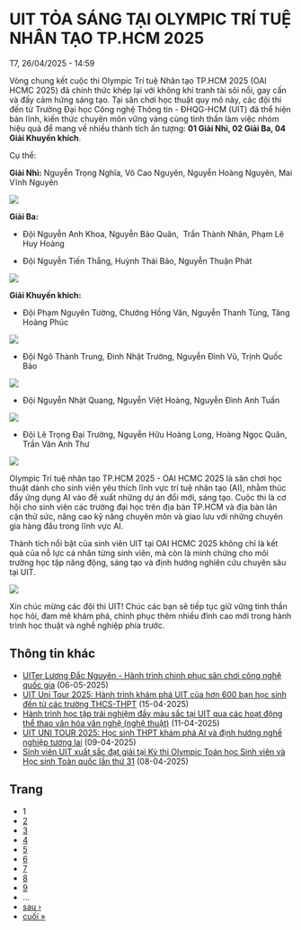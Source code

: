 # UIT TỎA SÁNG TẠI OLYMPIC TRÍ TUỆ NHÂN TẠO TP.HCM 2025

T7, 26/04/2025 - 14:59

Vòng chung kết cuộc thi Olympic Trí tuệ Nhân tạo TP.HCM 2025 (OAI HCMC 2025) đã chính thức khép lại với không khí tranh tài sôi nổi, gay cấn và đầy cảm hứng sáng tạo. Tại sân chơi học thuật quy mô này, các đội thi đến từ Trường Đại học Công nghệ Thông tin - ĐHQG-HCM (UIT) đã thể hiện bản lĩnh, kiến thức chuyên môn vững vàng cùng tinh thần làm việc nhóm hiệu quả để mang về nhiều thành tích ấn tượng: **01 Giải Nhì, 02 Giải Ba, 04 Giải Khuyến khích**.

Cụ thể: 

**Giải Nhì:** Nguyễn Trọng Nghĩa, Võ Cao Nguyên, Nguyễn Hoàng Nguyên, Mai Vĩnh Nguyên

![](/sites/default/files/uploads/images/202504/dsc04038.jpg)

**Giải Ba:**

- Đội Nguyễn Anh Khoa, Nguyễn Bảo Quân,  Trần Thành Nhân, Phạm Lê Huy Hoàng

- Đội Nguyễn Tiến Thắng, Huỳnh Thái Bảo, Nguyễn Thuận Phát

![](/sites/default/files/uploads/images/202504/dsc04043.jpg)

**Giải Khuyến khích:** 

- Đội Phạm Nguyên Tường, Chướng Hồng Văn, Nguyễn Thanh Tùng, Tăng Hoàng Phúc

![](/sites/default/files/uploads/images/202504/dsc04039.jpg)

- Đội Ngô Thành Trung, Đinh Nhật Trường, Nguyễn Đình Vũ, Trịnh Quốc Bảo

![](/sites/default/files/uploads/images/202504/dsc04049.jpg)

- Đội Nguyễn Nhật Quang, Nguyễn Việt Hoàng, Nguyễn Đình Anh Tuấn

![](/sites/default/files/uploads/images/202504/dsc04057.jpg)

- Đội Lê Trọng Đại Trường, Nguyễn Hữu Hoàng Long, Hoàng Ngọc Quân, Trần Văn Anh Thư

![](/sites/default/files/uploads/images/202504/dsc04061.jpg)

Olympic Trí tuệ nhân tạo TP.HCM 2025 - OAI HCMC 2025 là sân chơi học thuật dành cho sinh viên yêu thích lĩnh vực trí tuệ nhân tạo (AI), nhằm thúc đẩy ứng dụng AI vào đề xuất những dự án đổi mới, sáng tạo. Cuộc thi là cơ hội cho sinh viên các trường đại học trên địa bàn TP.HCM và địa bàn lân cận thử sức, nâng cao kỹ năng chuyên môn và giao lưu với những chuyên gia hàng đầu trong lĩnh vực AI.

Thành tích nổi bật của sinh viên UIT tại OAI HCMC 2025 không chỉ là kết quả của nỗ lực cá nhân từng sinh viên, mà còn là minh chứng cho môi trường học tập năng động, sáng tạo và định hướng nghiên cứu chuyên sâu tại UIT.

![](/sites/default/files/uploads/images/202504/dsc04031.jpg)

Xin chúc mừng các đội thi UIT! Chúc các bạn sẽ tiếp tục giữ vững tinh thần học hỏi, đam mê khám phá, chinh phục thêm nhiều đỉnh cao mới trong hành trình học thuật và nghề nghiệp phía trước.

## Thông tin khác

* [UITer Lương Đắc Nguyên - Hành trình chinh phục sân chơi công nghệ quốc gia](/uiter-luong-dac-nguyen-hanh-trinh-chinh-phuc-san-choi-cong-nghe-quoc-gia) 
  (06-05-2025)
* [UIT Uni Tour 2025: Hành trình khám phá UIT của hơn 600 bạn học sinh đến từ các trường THCS-THPT](/uit-uni-tour-2025-hanh-trinh-kham-pha-uit-cua-hon-600-ban-hoc-sinh-den-tu-cac-truong-thcs-thpt)
  (15-04-2025)
* [Hành trình học tập trải nghiệm đầy màu sắc tại UIT qua các hoạt động thể thao văn hóa văn nghệ (nghệ thuật)](/hanh-trinh-hoc-tap-trai-nghiem-day-mau-sac-tai-uit-qua-cac-hoat-dong-thao-van-hoa-van-nghe-nghe-thuat)
  (11-04-2025)
* [UIT UNI TOUR 2025: Học sinh THPT khám phá AI và định hướng nghề nghiệp tương lai](/uit-uni-tour-2025-hoc-sinh-thpt-kham-pha-ai-va-dinh-huong-nghe-nghiep-tuong-lai)
  (09-04-2025)
* [Sinh viên UIT xuất sắc đạt giải tại Kỳ thi Olympic Toán học Sinh viên và Học sinh Toàn quốc lần thứ 31](/sinh-vien-uit-xuat-sac-dat-giai-tai-ky-thi-olympic-toan-hoc-sinh-vien-va-hoc-sinh-toan-quoc-lan-thu-31)
  (08-04-2025)

## Trang

* 1
* [2](/uit-toa-sang-tai-olympic-tri-tue-nhan-tao-tphcm-2025?page=1 "Đến trang 2")
* [3](/uit-toa-sang-tai-olympic-tri-tue-nhan-tao-tphcm-2025?page=2 "Đến trang 3")
* [4](/uit-toa-sang-tai-olympic-tri-tue-nhan-tao-tphcm-2025?page=3 "Đến trang 4")
* [5](/uit-toa-sang-tai-olympic-tri-tue-nhan-tao-tphcm-2025?page=4 "Đến trang 5")
* [6](/uit-toa-sang-tai-olympic-tri-tue-nhan-tao-tphcm-2025?page=5 "Đến trang 6")
* [7](/uit-toa-sang-tai-olympic-tri-tue-nhan-tao-tphcm-2025?page=6 "Đến trang 7")
* [8](/uit-toa-sang-tai-olympic-tri-tue-nhan-tao-tphcm-2025?page=7 "Đến trang 8")
* [9](/uit-toa-sang-tai-olympic-tri-tue-nhan-tao-tphcm-2025?page=8 "Đến trang 9")
* …
* [sau ›](/uit-toa-sang-tai-olympic-tri-tue-nhan-tao-tphcm-2025?page=1 "Đến trang sau")
* [cuối »](/uit-toa-sang-tai-olympic-tri-tue-nhan-tao-tphcm-2025?page=30 "Đến trang cuối cùng")